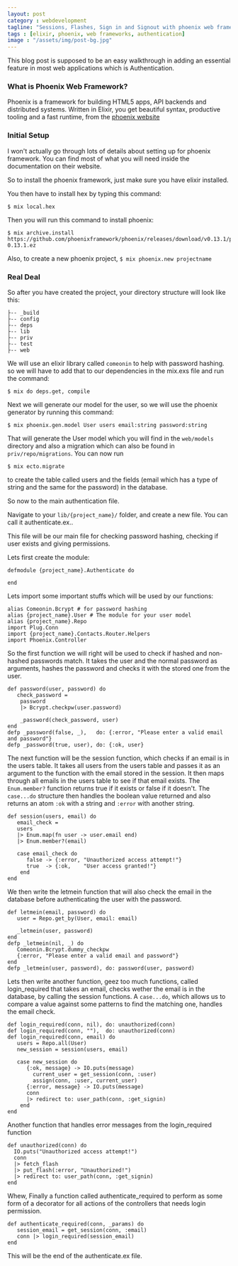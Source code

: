 ```yaml
---
layout: post
category : webdevelopment
tagline: "Sessions, Flashes, Sign in and Signout with phoenix web framework"
tags : [elixir, phoenix, web frameworks, authentication]
image : "/assets/img/post-bg.jpg"
---
```


This blog post is supposed to be an easy walkthrough in adding an essential feature in most 
web applications which is Authentication.

### What is Phoenix Web Framework?

Phoenix is a framework for building HTML5 apps, API backends and distributed systems. 
Written in Elixir, you get beautiful syntax, productive tooling and a fast runtime,
from the [phoenix website](https://www.phoenixframework.org)

### Initial Setup

I won't actually go through lots of details about setting up for phoenix framework.
You can find most of what you will need inside the documentation on their website.

So to install the phoenix framework, just make sure you have elixir installed.

You then have to install hex by typing this command:

	$ mix local.hex

Then you will run this command to install phoenix:

	$ mix archive.install https://github.com/phoenixframework/phoenix/releases/download/v0.13.1/phoenix_new-0.13.1.ez

Also, to create a new phoenix project, ``` $ mix phoenix.new projectname ```


### Real Deal

So after you have created the project, your directory structure will look like this: 
	
	├-- _build
	├-- config
	├-- deps
	├-- lib
	├-- priv
	├-- test
	├-- web
	 
We will use an elixir library called ``` comeonin ``` to help with password hashing. so we will have to add that to our dependencies in the mix.exs file and run the command:


	$ mix do deps.get, compile


Next we will generate our model for the user, so we will use the phoenix generator by running this command: 

	$ mix phoenix.gen.model User users email:string password:string


That will generate the User model which you will find in the `web/models` directory and also a migration which can also be found in `priv/repo/migrations`. You can now run 
	
	$ mix ecto.migrate

to create the table called users and the fields (email which has a type of string and the same for the password) in the database.

So now to the main authentication file.

Navigate to your ```lib/{project_name}/``` folder, and create a new file. You can call it authenticate.ex..

This file will be our main file for checking password hashing, checking if user exists and giving permissions.

Lets first create the module:
	
	defmodule {project_name}.Authenticate do
		
	end

Lets import some important stuffs which will be used by our functions:
	
	alias Comeonin.Bcrypt # for password hashing
	alias {project_name}.User # The module for your user model
	alias {project_name}.Repo
	import Plug.Conn
	import {project_name}.Contacts.Router.Helpers
	import Phoenix.Controller

So the first function we will right will be used to check if hashed and non-hashed passwords match. It takes the user and the normal password as arguments, hashes the password and checks it with the stored one from the user.
	

	def password(user, password) do
       check_password =
        password
     	|> Bcrypt.checkpw(user.password)

        _password(check_password, user)
    end
    defp _password(false, _),   do: {:error, "Please enter a valid email and password"}
    defp _password(true, user), do: {:ok, user}



The next function will be the session function, which checks if an email is in the users table. It takes all users from the users table and passes it as an argument to the function with the email stored in the session. It then maps through all emails in the users table to see if that email exists. The ```Enum.member?``` function returns true if it exists or false if it doesn't. The ```case...do``` structure then handles the boolean value returned and also returns an atom ``:ok`` with a string and ``:error`` with another string.
	
	def session(users, email) do
	   email_check =
	   users
	   |> Enum.map(fn user -> user.email end)
	   |> Enum.member?(email)

	   case email_check do
	      false -> {:error, "Unauthorized access attempt!"}
	      true  -> {:ok,    "User access granted!"}
	    end
	end

We then write the letmein function that will also check the email in the database before authenticating the user with the password.
		
	def letmein(email, password) do
	   user = Repo.get_by(User, email: email)

	   _letmein(user, password)
	end
	defp _letmein(nil, _) do
	   Comeonin.Bcrypt.dummy_checkpw
	   {:error, "Please enter a valid email and password"}
	end
	defp _letmein(user, password), do: password(user, password)
   
Lets then write another function, geez too much functions, called login_required that takes an email, checks wether the email is in the database, by calling the session functions. A ```case...do```, which allows us to compare a value against some patterns to find the matching one, handles the email check.
	
	def login_required(conn, nil), do: unauthorized(conn)
	def login_required(conn, ""),  do: unauthorized(conn)
	def login_required(conn, email) do
	   users = Repo.all(User)
	   new_session = session(users, email)

	   case new_session do
	      {:ok, message} -> IO.puts(message)
	        current_user = get_session(conn, :user)
	        assign(conn, :user, current_user)
	      {:error, message} -> IO.puts(message)
	      conn
	      |> redirect to: user_path(conn, :get_signin)
	    end
	end

Another function that handles error messages from the login_required function
	
	def unauthorized(conn) do
      IO.puts("Unauthorized access attempt!")
      conn
      |> fetch_flash
      |> put_flash(:error, "Unauthorized!")
      |> redirect to: user_path(conn, :get_signin)
    end

Whew, Finally a function called authenticate_required to perform as some form of a decorator for all actions of the controllers that needs login permission.
	
	def authenticate_required(conn, _params) do
	   session_email = get_session(conn, :email)
	   conn |> login_required(session_email)
	end

This will be the end of the authenticate.ex file.